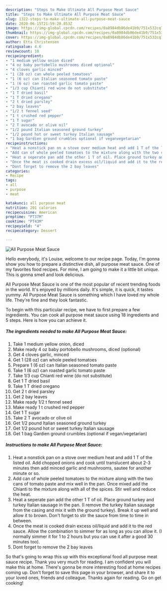 ```yaml
---
description: "Steps to Make Ultimate All Purpose Meat Sauce"
title: "Steps to Make Ultimate All Purpose Meat Sauce"
slug: 1322-steps-to-make-ultimate-all-purpose-meat-sauce
date: 2020-06-15T21:59:20.853Z
image: https://img-global.cpcdn.com/recipes/0a8984db86de41b9/751x532cq70/all-purpose-meat-sauce-recipe-main-photo.jpg
thumbnail: https://img-global.cpcdn.com/recipes/0a8984db86de41b9/751x532cq70/all-purpose-meat-sauce-recipe-main-photo.jpg
cover: https://img-global.cpcdn.com/recipes/0a8984db86de41b9/751x532cq70/all-purpose-meat-sauce-recipe-main-photo.jpg
author: Etta Christensen
ratingvalue: 4.6
reviewcount: 10
recipeingredient:
- "1 medium yellow onion diced"
- "4 oz baby portobello mushrooms diced optional"
- "4 cloves garlic minced"
- "1 (28 oz) can whole peeled tomatoes"
- "1 (6 oz) can Italian seasoned tomato paste"
- "1 (6 oz) can roasted garlic tomato paste"
- "1/3 cup Chianti red wine do not substitute"
- "1 T dried basil"
- "1 T dried oregano"
- "2 t dried parsley"
- "2 bay leaves"
- "1/2 t fennel seed"
- "1 t crushed red pepper"
- "1 T sugar"
- "2 T avocado or olive oil"
- "1/2 pound Italian seasoned ground turkey"
- "1/2 pound hot or sweet turkey Italian sausage"
- "1 bag Gardien ground crumbles optional if veganvegetarian"
recipeinstructions:
- "Heat a nonstick pan on a stove over medium heat and add 1 T of the listed oil. Add chopped onions and cook until translucent about 2-3 minutes then add minced garlic and mushrooms, sautee for another minute or so."
- "Add can of whole peeled tomatoes to the mixture along with the two cans of tomato paste and mix well in the pan. Once mixed add the Chianti to the mixture along with all of the spices. Stir well and reduce the heat."
- "Heat a seperate pan add the other 1 T of oil. Place ground turkey and turkey Italian sausage in the pan. (I remove the turkey Italian sausage from the casing and mix it with the ground turkey). Break it up well and allow it to brown. Don&#39;t forget to stir the sauce from time to time in between."
- "Once the meat is cooked drain excess oil/liquid and add it to the red sauce. Allow the combination to simmer for as long as you can allow it. (I normally simmer it for 1 to 2 hours but you can use it after a good 30 minutes too)."
- "Dont forget to remove the 2 bay leaves"
categories:
- Recipe
tags:
- all
- purpose
- meat

katakunci: all purpose meat 
nutrition: 201 calories
recipecuisine: American
preptime: "PT37M"
cooktime: "PT43M"
recipeyield: "4"
recipecategory: Dessert

---
```



![All Purpose Meat Sauce](https://img-global.cpcdn.com/recipes/0a8984db86de41b9/751x532cq70/all-purpose-meat-sauce-recipe-main-photo.jpg)

Hello everybody, it's Louise, welcome to our recipe page. Today, I'm gonna show you how to prepare a distinctive dish, all purpose meat sauce. One of my favorites food recipes. For mine, I am going to make it a little bit unique. This is gonna smell and look delicious.



All Purpose Meat Sauce is one of the most popular of recent trending foods in the world. It's enjoyed by millions daily. It's simple, it is quick, it tastes yummy. All Purpose Meat Sauce is something which I have loved my whole life. They're fine and they look fantastic.


To begin with this particular recipe, we have to first prepare a few ingredients. You can cook all purpose meat sauce using 18 ingredients and 5 steps. Here is how you can achieve it.

<!--inarticleads1-->

##### The ingredients needed to make All Purpose Meat Sauce:

1. Take 1 medium yellow onion, diced
1. Make ready 4 oz baby portobello mushrooms, diced (optional)
1. Get 4 cloves garlic, minced
1. Get 1 (28 oz) can whole peeled tomatoes
1. Prepare 1 (6 oz) can Italian seasoned tomato paste
1. Take 1 (6 oz) can roasted garlic tomato paste
1. Take 1/3 cup Chianti red wine (do not substitute)
1. Get 1 T dried basil
1. Take 1 T dried oregano
1. Get 2 t dried parsley
1. Get 2 bay leaves
1. Make ready 1/2 t fennel seed
1. Make ready 1 t crushed red pepper
1. Get 1 T sugar
1. Take 2 T avocado or olive oil
1. Get 1/2 pound Italian seasoned ground turkey
1. Get 1/2 pound hot or sweet turkey Italian sausage
1. Get 1 bag Gardien ground crumbles (optional if vegan/vegetarian)




<!--inarticleads2-->

##### Instructions to make All Purpose Meat Sauce:

1. Heat a nonstick pan on a stove over medium heat and add 1 T of the listed oil. Add chopped onions and cook until translucent about 2-3 minutes then add minced garlic and mushrooms, sautee for another minute or so.
1. Add can of whole peeled tomatoes to the mixture along with the two cans of tomato paste and mix well in the pan. Once mixed add the Chianti to the mixture along with all of the spices. Stir well and reduce the heat.
1. Heat a seperate pan add the other 1 T of oil. Place ground turkey and turkey Italian sausage in the pan. (I remove the turkey Italian sausage from the casing and mix it with the ground turkey). Break it up well and allow it to brown. Don&#39;t forget to stir the sauce from time to time in between.
1. Once the meat is cooked drain excess oil/liquid and add it to the red sauce. Allow the combination to simmer for as long as you can allow it. (I normally simmer it for 1 to 2 hours but you can use it after a good 30 minutes too).
1. Dont forget to remove the 2 bay leaves




So that's going to wrap this up with this exceptional food all purpose meat sauce recipe. Thank you very much for reading. I am confident you will make this at home. There's gonna be more interesting food at home recipes coming up. Don't forget to save this page in your browser, and share it to your loved ones, friends and colleague. Thanks again for reading. Go on get cooking!
